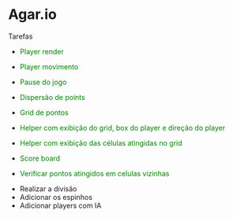 # Agar.io

Tarefas

- <p style="color:green;">Player render</p>
- <p style="color:green;">Player movimento</p>
- <p style="color:green;">Pause do jogo</p>
- <p style="color:green;">Dispersão de points</p>
- <p style="color:green;">Grid de pontos</p>
- <p style="color:green;">Helper com exibição do grid, box do player e direção do player</p>
- <p style="color:green;">Helper com exibição das células atingidas no grid</p>
- <p style="color:green;">Score board</p>
- <p style="color:green;">Verificar pontos atingidos em celulas vizinhas</p>
- Realizar a divisão
- Adicionar os espinhos
- Adicionar players com IA

